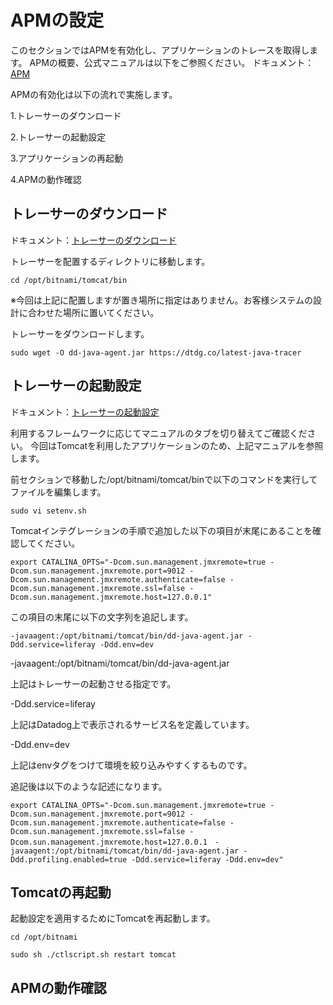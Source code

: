 # APMの設定

このセクションではAPMを有効化し、アプリケーションのトレースを取得します。
APMの概要、公式マニュアルは以下をご参照ください。
ドキュメント：[APM](https://docs.datadoghq.com/ja/tracing/#pagetitle)

APMの有効化は以下の流れで実施します。

1.トレーサーのダウンロード

2.トレーサーの起動設定

3.アプリケーションの再起動

4.APMの動作確認

## トレーサーのダウンロード

ドキュメント：[トレーサーのダウンロード](https://docs.datadoghq.com/ja/tracing/trace_collection/dd_libraries/java/?tab=%E3%81%9D%E3%81%AE%E4%BB%96%E3%81%AE%E7%92%B0%E5%A2%83#%E3%82%A2%E3%83%97%E3%83%AA%E3%82%B1%E3%83%BC%E3%82%B7%E3%83%A7%E3%83%B3%E3%81%AE%E3%82%A4%E3%83%B3%E3%82%B9%E3%83%84%E3%83%AB%E3%83%A1%E3%83%B3%E3%83%86%E3%83%BC%E3%82%B7%E3%83%A7%E3%83%B3)

トレーサーを配置するディレクトリに移動します。
```
cd /opt/bitnami/tomcat/bin
```
※今回は上記に配置しますが置き場所に指定はありません。お客様システムの設計に合わせた場所に置いてください。

トレーサーをダウンロードします。
```
sudo wget -O dd-java-agent.jar https://dtdg.co/latest-java-tracer
```

## トレーサーの起動設定
ドキュメント：[トレーサーの起動設定](https://docs.datadoghq.com/ja/tracing/trace_collection/dd_libraries/java/?tab=%E3%81%9D%E3%81%AE%E4%BB%96%E3%81%AE%E7%92%B0%E5%A2%83#java-%E3%83%88%E3%83%AC%E3%83%BC%E3%82%B5%E3%83%BC%E3%82%92-jvm-%E3%81%AB%E8%BF%BD%E5%8A%A0%E3%81%99%E3%82%8B)

利用するフレームワークに応じてマニュアルのタブを切り替えてご確認ください。
今回はTomcatを利用したアプリケーションのため、上記マニュアルを参照します。

前セクションで移動した/opt/bitnami/tomcat/binで以下のコマンドを実行してファイルを編集します。
```
sudo vi setenv.sh
```

Tomcatインテグレーションの手順で追加した以下の項目が末尾にあることを確認してください。
```
export CATALINA_OPTS="-Dcom.sun.management.jmxremote=true -Dcom.sun.management.jmxremote.port=9012 -Dcom.sun.management.jmxremote.authenticate=false -Dcom.sun.management.jmxremote.ssl=false -Dcom.sun.management.jmxremote.host=127.0.0.1"
```

この項目の末尾に以下の文字列を追記します。
```
-javaagent:/opt/bitnami/tomcat/bin/dd-java-agent.jar -Ddd.service=liferay -Ddd.env=dev
```

-javaagent:/opt/bitnami/tomcat/bin/dd-java-agent.jar

上記はトレーサーの起動させる指定です。

-Ddd.service=liferay

上記はDatadog上で表示されるサービス名を定義しています。

-Ddd.env=dev

上記はenvタグをつけて環境を絞り込みやすくするものです。



追記後は以下のような記述になります。
```
export CATALINA_OPTS="-Dcom.sun.management.jmxremote=true -Dcom.sun.management.jmxremote.port=9012 -Dcom.sun.management.jmxremote.authenticate=false -Dcom.sun.management.jmxremote.ssl=false -Dcom.sun.management.jmxremote.host=127.0.0.1　-javaagent:/opt/bitnami/tomcat/bin/dd-java-agent.jar -Ddd.profiling.enabled=true -Ddd.service=liferay -Ddd.env=dev"
```

## Tomcatの再起動
起動設定を適用するためにTomcatを再起動します。
```
cd /opt/bitnami
```
```
sudo sh ./ctlscript.sh restart tomcat
```

## APMの動作確認


